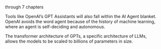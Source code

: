 through 7 chapters

Tools like OpenAI’s GPT Assistants will also fall within the AI Agent blanket. OpenAI avoids the word agent because of the history of machine learning, where an agent is self-deciding and autonomous.

The transformer architecture of GPTs, a specific architecture of LLMs, allows the models to be scaled to billions of parameters in size.
